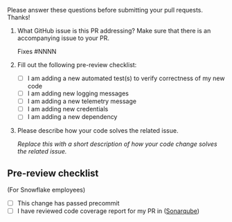 Please answer these questions before submitting your pull requests. Thanks!

1. What GitHub issue is this PR addressing? Make sure that there is an accompanying issue to your PR.

   Fixes #NNNN

2. Fill out the following pre-review checklist:

   - [ ] I am adding a new automated test(s) to verify correctness of my new code
   - [ ] I am adding new logging messages
   - [ ] I am adding a new telemetry message
   - [ ] I am adding new credentials
   - [ ] I am adding a new dependency

3. Please describe how your code solves the related issue.

   *Replace this with a short description of how your code change solves the related issue.*

## Pre-review checklist

(For Snowflake employees)

- [ ] This change has passed precommit
- [ ] I have reviewed code coverage report for my PR in  ([Sonarqube](https://sonarqube.int.snowflakecomputing.com/dashboard?id=snowpark))
